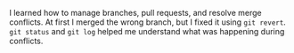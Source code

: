 
I learned how to manage branches, pull requests, and resolve merge conflicts. 
At first I merged the wrong branch, but I fixed it using `git revert`. 
`git status` and `git log` helped me understand what was happening during conflicts.
